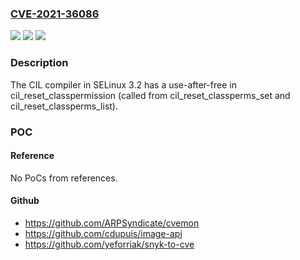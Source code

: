 ### [CVE-2021-36086](https://cve.mitre.org/cgi-bin/cvename.cgi?name=CVE-2021-36086)
![](https://img.shields.io/static/v1?label=Product&message=n%2Fa&color=blue)
![](https://img.shields.io/static/v1?label=Version&message=n%2Fa&color=blue)
![](https://img.shields.io/static/v1?label=Vulnerability&message=n%2Fa&color=brighgreen)

### Description

The CIL compiler in SELinux 3.2 has a use-after-free in cil_reset_classpermission (called from cil_reset_classperms_set and cil_reset_classperms_list).

### POC

#### Reference
No PoCs from references.

#### Github
- https://github.com/ARPSyndicate/cvemon
- https://github.com/cdupuis/image-api
- https://github.com/yeforriak/snyk-to-cve

